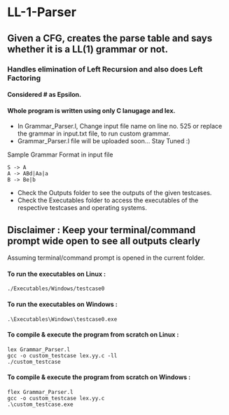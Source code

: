 # LL-1-Parser
## Given a CFG, creates the parse table and says whether it is a LL(1) grammar or not.
### Handles elimination of Left Recursion and also does Left Factoring

#### Considered # as Epsilon.
#### Whole program is written using only C lanugage and lex.

* In Grammar_Parser.l, Change input file name on line no. 525 or replace the grammar in input.txt file, to run custom grammar.
* Grammar_Parser.l file will be uploaded soon... Stay Tuned :)

Sample Grammar Format in input file
```
S -> A
A -> ABd|Aa|a
B -> Be|b
```

* Check the Outputs folder to see the outputs of the given testcases.
* Check the Executables folder to access the executables of the respective testcases and operating systems.

## Disclaimer : Keep your terminal/command prompt wide open to see all outputs clearly

Assuming terminal/command prompt is opened in the current folder.

#### To run the executables on Linux :
```
./Executables/Windows/testcase0
 ```

#### To run the executables on Windows :
```
.\Executables\Windows\testcase0.exe
```

#### To compile & execute the program from scratch on Linux :
```
lex Grammar_Parser.l
gcc -o custom_testcase lex.yy.c -ll
./custom_testcase
```

#### To compile & execute the program from scratch on Windows :
```
flex Grammar_Parser.l
gcc -o custom_testcase lex.yy.c
.\custom_testcase.exe
```

